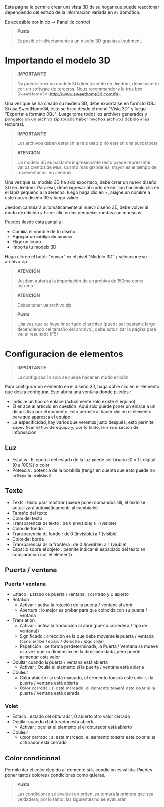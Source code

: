 Esta página le permite crear una vista 3D de su hogar que puede reaccionar dependiendo del estado de la información variada en su domótica.

Es accesible por Inicio → Panel de control

> **Punta**
>
> Es posible ir directamente a un diseño 3D gracias al submenú.

# Importando el modelo 3D

> **IMPORTANTE**
>
> No puede crear su modelo 3D directamente en Jeedom, debe hacerlo con un software de terceros. Nous recommandons le très bon SweetHome3d (http://www.sweethome3d.com/fr/).

Una vez que se ha creado su modelo 3D, debe exportarse en formato OBJ. Si usa SweetHome3d, esto se hace desde el menú "Vista 3D" y luego "Exportar a formato OBJ". Luego tome todos los archivos generados y póngalos en un archivo zip (puede haber muchos archivos debido a las texturas).

> **IMPORTANTE**
>
> Los archivos deben estar en la raíz del zip no está en una subcarpeta

> **ATENCIÓN**
>
> Un modelo 3D es bastante impresionante (esto puede representar varios cientos de MB). Cuanto más grande es, mayor es el tiempo de representación en Jeedom.

Una vez que su modelo 3D ha sido exportado, debe crear un nuevo diseño 3D en Jeedom. Para eso, debe ingresar al modo de edición haciendo clic en el lápiz pequeño a la derecha, luego haga clic en +, asigne un nombre a este nuevo diseño 3D y luego valide.

Jeedom cambiará automáticamente al nuevo diseño 3D, debe volver al modo de edición y hacer clic en las pequeñas ruedas con muescas.

Puedes desde esta pantalla :

- Cambia el nombre de tu diseño
- Agregar un código de acceso
- Elige un ícono
- Importa tu modelo 3D

Haga clic en el botón &quot;enviar&quot; en el nivel &quot;Modelo 3D&quot; y seleccione su archivo zip

> **ATENCIÓN**
>
> Jeedom autoriza la importación de un archivo de 150mo como máximo !

> **ATENCIÓN**
>
> Debes tener un archivo zip

> **Punta**
>
> Una vez que se haya importado el archivo (puede ser bastante largo dependiendo del tamaño del archivo), debe actualizar la página para ver el resultado (F5)


# Configuracion de elementos

> **IMPORTANTE**
>
> La configuración solo se puede hacer en modo edición

Para configurar un elemento en el diseño 3D, haga doble clic en el elemento que desea configurar. Esto abrirá una ventana donde puedes :

- Indique un tipo de enlace (actualmente solo existe el equipo)
- El enlace al artículo en cuestión. Aquí solo puede poner un enlace a un dispositivo por el momento. Esto permite al hacer clic en el elemento para que aparezca el equipo
- La especificidad, hay varios que veremos justo después, esto permite especificar el tipo de equipo y, por lo tanto, la visualización de información

## Luz

- Estatus : El control del estado de la luz puede ser binario (0 o 1), digital (0 a 100%) o color
- Potencia : potencia de la bombilla (tenga en cuenta que esto puede no reflejar la realidad))

## Texte

- Texto : texto para mostrar (puede poner comandos allí, el texto se actualizará automáticamente al cambiarlo)
- Tamaño del texto
- Color del texto
- Transparencia de texto : de 0 (invisible) a 1 (visible)
- Color de fondo
- Transparencia de fondo : de 0 (invisible) a 1 (visible)
- Color del borde
- Transparencia de la frontera : de 0 (invisible) a 1 (visible)
- Espacio sobre el objeto : permite indicar el espaciado del texto en comparación con el elemento

## Puerta / ventana

### Puerta / ventana

- Estado : Estado de puerta / ventana, 1 cerrado y 0 abierto
- Rotation
	- Activar : activa la rotación de la puerta / ventana al abrir
	- Apertura : lo mejor es probar para que coincida con su puerta / ventana
- Translation
	- Activar : activa la traducción al abrir (puerta corredera / tipo de ventana))
	- Significado : dirección en la que debe moverse la puerta / ventana (tiene arriba / abajo / derecha / izquierda)
	- Repetición : de forma predeterminada, la Puerta / Ventana se mueve una vez que su dimensión en la dirección dada, pero puede aumentar este valor
- Ocultar cuando la puerta / ventana está abierta
	- Activar : Oculta el elemento si la puerta / ventana está abierta
- Couleur
	- Color abierto : si está marcado, el elemento tomará este color si la puerta / ventana está abierta
	- Color cerrado : si está marcado, el elemento tomará este color si la puerta / ventana está cerrada

### Volet

- Estado : estado del obturador, 0 abierto otro valor cerrado
- Ocultar cuando el obturador está abierto
	- Activar : ocultar el elemento si el obturador está abierto
- Couleur
	- Color cerrado : si está marcado, el elemento tomará este color si el obturador está cerrado

## Color condicional

Permite dar el color elegido al elemento si la condición es válida. Puedes poner tantos colores / condiciones como quieras.

> **Punta**
>
> Las condiciones se evalúan en orden, se tomará la primera que sea verdadera, por lo tanto, las siguientes no se evaluarán
